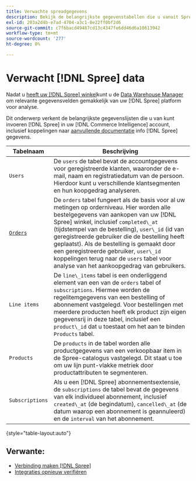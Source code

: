 ```yaml
---
title: Verwachte spreadgegevens
description: Bekijk de belangrijkste gegevenstabellen die u vanuit Spreiding in uw [!DNL Commerce Intelligence] account.
exl-id: 203a2d4b-e7ad-4704-a3c1-8e22ff0bf2d6
source-git-commit: c7f6bacd49487cd13c4347fe6dd46d6a10613942
workflow-type: tm+mt
source-wordcount: '277'
ht-degree: 0%

---
```


# Verwacht [!DNL Spree] data

Nadat u [heeft uw [!DNL Spree] winkel](../../../data-analyst/importing-data/integrations/spree.md)kunt u de [Data Warehouse Manager](../../data-warehouse-mgr/tour-dwm.md) om relevante gegevensvelden gemakkelijk van uw [!DNL Spree] platform voor analyse.

Dit onderwerp verkent de belangrijkste gegevenslijsten die u van kunt invoeren [!DNL Spree] in uw [!DNL Commerce Intelligence] account, inclusief koppelingen naar [aanvullende documentatie](https://guides.spreecommerce.org/developer/addresses.html#address) info [!DNL Spree] gegevens.

| **Tabelnaam** | **Beschrijving** |
|-----|-----|
| `Users` | De `users` de tabel bevat de accountgegevens voor geregistreerde klanten, waaronder de e-mail, naam en registratiedatum van de persoon. Hierdoor kunt u verschillende klantsegmenten en hun koopgedrag analyseren. |
| [`Orders`](https://guides.spreecommerce.org/developer/orders.html#overview) | De `orders` tabel fungeert als de basis voor al uw metingen op orderniveau. Hier worden alle bestelgegevens van aankopen van uw [!DNL Spree] winkel, inclusief `completed\_at` (tijdstempel van de bestelling), `user\_id` (id van geregistreerde gebruiker die de bestelling heeft geplaatst). Als de bestelling is gemaakt door een geregistreerde gebruiker, `user\_id` koppelingen terug naar de `users` tabel voor analyse van het aankoopgedrag van gebruikers. |
| `Line items` | De `line\_items` tabel is een onderliggend element van een van de `orders` tabel of `subscriptions`. Hiermee worden de regelitemgegevens van een bestelling of abonnement vastgelegd. Voor bestellingen met meerdere producten heeft elk product zijn eigen gegevensrij in deze tabel, inclusief een `product\_id` dat u toestaat om het aan te binden `Products` tabel. |
| `Products` | De `products` in de tabel worden alle productgegevens van een verkoopbaar item in de Spree-catalogus vastgelegd. Dit staat u toe om uw lijn punt-vlakke metriek door productattributen te segmenteren. |
| `Subscriptions` | Als u een [!DNL Spree] abonnementsextensie, de `subscriptions` de tabel bevat de gegevens van elk individueel abonnement, inclusief `created\_at` (de begindatum), `cancelled\_at` (de datum waarop een abonnement is geannuleerd) en de `interval` van het abonnement. |

{style="table-layout:auto"}

## Verwante:

* [Verbinding maken [!DNL Spree]](../integrations/spree.md)
* [Integraties opnieuw verifiëren](https://experienceleague.adobe.com/docs/commerce-knowledge-base/kb/how-to/mbi-reauthenticating-integrations.html)
